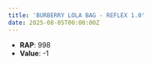 ```yaml
---
title: 'BURBERRY LOLA BAG - REFLEX 1.0'
date: 2025-08-05T00:00:00Z
---
```

- **RAP**: 998
- **Value**: -1
